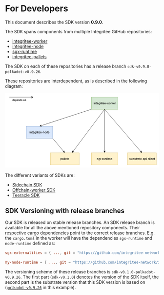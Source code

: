 # For Developers

This document describes the SDK version **0.9.0**.

The SDK spans components from multiple Integritee GitHub repositories:

* [integritee-worker](https://github.com/integritee-network/worker)
* [integritee-node](https://github.com/integritee-network/integritee-node)
* [sgx-runtime](https://github.com/integritee-network/sgx-runtime)
* [integritee-pallets](https://github.com/integritee-network/pallets)

The SDK on each of these repositories has a release branch `sdk-v0.9.0-polkadot-v0.9.26`.

These repositories are interdependent, as is described in the following diagram:

![repo-dependencies](./../.gitbook/assets/sdk-repo-dependencies.drawio.png)

The different variants of SDKs are:

* [Sidechain SDK](./sidechain-sdk.md)
* [Offchain-worker SDK](./offchain-worker-sdk.md)
* [Teeracle SDK](./teeracle.md)

## SDK Versioning with release branches

Our SDK is released on stable release branches. An SDK release branch is available for all the above mentioned repository components. Their respective cargo dependencies point to the correct release branches. E.g. the `cargo.toml` in the worker will have the dependencies `sgx-runtime` and `node-runtime` defined as:
```TOML
sgx-externalities = { ..., git = "https://github.com/integritee-network/sgx-runtime", branch = "sdk-v0.1.0-polkadot-v0.9.26" }
```
```TOML
my-node-runtime = { ..., git = "https://github.com/integritee-network/integritee-node", branch = "sdk-v0.1.0-polkadot-v0.9.26", ... }
```

The versioning scheme of these release branches is `sdk-v0.1.0-polkadot-v0.9.26`. The first part (`sdk-v0.1.0`) denotes the version of the SDK itself, the second part is the substrate version that this SDK version is based on ([`polkadot-v0.9.26`](https://github.com/paritytech/substrate/tree/polkadot-v0.9.26) in this example).